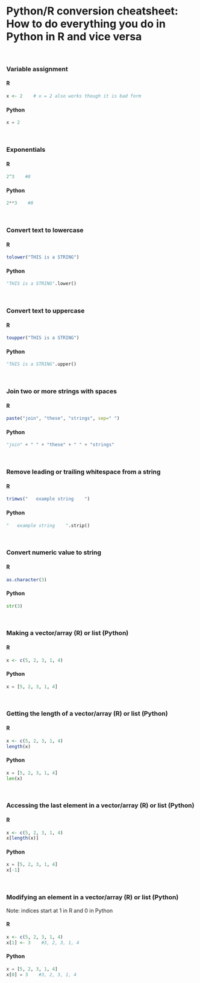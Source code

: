 # Python/R conversion cheatsheet: How to do everything you do in Python in R and vice versa

<br>

### Variable assignment

#### R
```r
x <- 2    # x = 2 also works though it is bad form
```

#### Python 
```python
x = 2
```
<br>

### Exponentials

#### R
```r
2^3    #8
```

#### Python 
```python
2**3    #8
```
<br>

### Convert text to lowercase

#### R
```r
tolower("THIS is a STRING")
```

#### Python 
```python
"THIS is a STRING".lower()
```
<br>

### Convert text to uppercase

#### R
```r
toupper("THIS is a STRING")
```

#### Python 
```python
"THIS is a STRING".upper()
```
<br>

### Join two or more strings with spaces

#### R
```r
paste("join", "these", "strings", sep=" ")
```

#### Python 
```python
"join" + " " + "these" + " " + "strings"
```
<br>

### Remove leading or trailing whitespace from a string

#### R
```r
trimws("   example string    ")
```

#### Python 
```python
"   example string    ".strip()
```
<br>

### Convert numeric value to string

#### R
```r
as.character(3)
```

#### Python 
```python
str(3)
```
<br>

### Making a vector/array (R) or list (Python)

#### R
```r
x <- c(5, 2, 3, 1, 4)
```

#### Python 
```python
x = [5, 2, 3, 1, 4]
```
<br>

### Getting the length of a vector/array (R) or list (Python)

#### R
```r
x <- c(5, 2, 3, 1, 4)
length(x)
```

#### Python 
```python
x = [5, 2, 3, 1, 4]
len(x)
```
<br>

### Accessing the last element in a vector/array (R) or list (Python)

#### R
```r
x <- c(5, 2, 3, 1, 4)
x[length(x)]
```

#### Python 
```python
x = [5, 2, 3, 1, 4]
x[-1]
```
<br>

### Modifying an element in a vector/array (R) or list (Python)

Note: indices start at 1 in R and 0 in Python

#### R
```r
x <- c(5, 2, 3, 1, 4)
x[1] <- 3    #3, 2, 3, 1, 4
```

#### Python 
```python
x = [5, 2, 3, 1, 4]
x[0] = 3    #3, 2, 3, 1, 4
```
<br>
